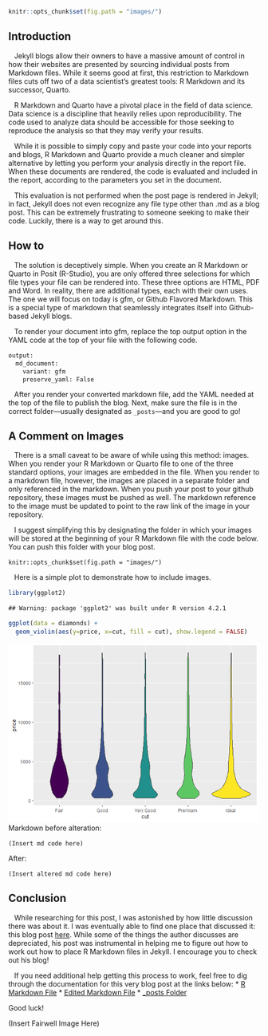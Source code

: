 ``` r
knitr::opts_chunk$set(fig.path = "images/")
```

## Introduction

   Jekyll blogs allow their owners to have a massive amount of control
in how their websites are presented by sourcing individual posts from
Markdown files. While it seems good at first, this restriction to
Markdown files cuts off two of a data scientist’s greatest tools: R
Markdown and its successor, Quarto.

   R Markdown and Quarto have a pivotal place in the field of data
science. Data science is a discipline that heavily relies upon
reproducibility. The code used to analyze data should be accessible for
those seeking to reproduce the analysis so that they may verify your
results.

   While it is possible to simply copy and paste your code into your
reports and blogs, R Markdown and Quarto provide a much cleaner and
simpler alternative by letting you perform your analysis directly in the
report file. When these documents are rendered, the code is evaluated
and included in the report, according to the parameters you set in the
document.

   This evaluation is not performed when the post page is rendered in
Jekyll; in fact, Jekyll does not even recognize any file type other than
.md as a blog post. This can be extremely frustrating to someone seeking
to make their code. Luckily, there is a way to get around this.

## How to

   The solution is deceptively simple. When you create an R Markdown or
Quarto in Posit (R-Studio), you are only offered three selections for
which file types your file can be rendered into. These three options are
HTML, PDF and Word. In reality, there are additional types, each with
their own uses. The one we will focus on today is gfm, or Github
Flavored Markdown. This is a special type of markdown that seamlessly
integrates itself into Github-based Jekyll blogs.

   To render your document into gfm, replace the top output option in
the YAML code at the top of your file with the following code.

    output:
      md_document:
        variant: gfm
        preserve_yaml: False

   After you render your converted markdown file, add the YAML needed at
the top of the file to publish the blog. Next, make sure the file is in
the correct folder—usually designated as `_posts`—and you are good to
go!

## A Comment on Images

   There is a small caveat to be aware of while using this method:
images. When you render your R Markdown or Quarto file to one of the
three standard options, your images are embedded in the file. When you
render to a markdown file, however, the images are placed in a separate
folder and only referenced in the markdown. When you push your post to
your github repository, these images must be pushed as well. The
markdown reference to the image must be updated to point to the raw link
of the image in your repository.

   I suggest simplifying this by designating the folder in which your
images will be stored at the beginning of your R Markdown file with the
code below. You can push this folder with your blog post.

    knitr::opts_chunk$set(fig.path = "images/")

   Here is a simple plot to demonstrate how to include images.

``` r
library(ggplot2)
```

    ## Warning: package 'ggplot2' was built under R version 4.2.1

``` r
ggplot(data = diamonds) +
  geom_violin(aes(y=price, x=cut, fill = cut), show.legend = FALSE)
```

![](images/unnamed-chunk-1-1.png)<!-- --> Markdown before alteration:

    (Insert md code here)

After:

    (Insert altered md code here)

## Conclusion

   While researching for this post, I was astonished by how little
discussion there was about it. I was eventually able to find one place
that discussed it: this blog post
[here](https://jchellmuth.com/news/jekyll/website/code/2020/01/04/Rmarkdown-posts-to-Jekyll.html).
While some of the things the author discusses are depreciated, his post
was instrumental in helping me to figure out how to work out how to
place R Markdown files in Jekyll. I encourage you to check out his blog!

   If you need additional help getting this process to work, feel free
to dig through the documentation for this very blog post at the links
below: \* [R Markdown
File](https://github.com/zayne-kirkham/stat386-projects/blob/main/_posts/2022-08-04-How-To-Use-R-Markdown-in-Jekyll.md?plain=1)
\* [Edited Markdown
File](https://github.com/zayne-kirkham/stat386-projects/blob/main/_posts/2022-08-04-How-To-Use-R-Markdown-in-Jekyll.md?plain=1)
\* [\_posts
Folder](https://github.com/zayne-kirkham/stat386-projects/tree/main/_posts)

Good luck!

(Insert Fairwell Image Here)
